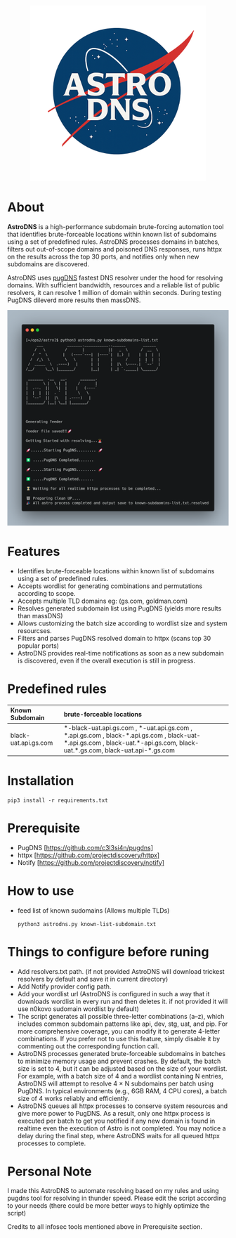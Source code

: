 <p align="center"><img src="AstroDNS1.png" width="400"></p>

# About
**AstroDNS** is a high-performance subdomain brute-forcing automation tool that identifies brute-forceable locations within known list of subdomains using a set of predefined rules. AstroDNS processes domains in batches, filters out out-of-scope domains and poisoned DNS responses, runs httpx on the results across the top 30 ports, and notifies only when new subdomains are discovered.

AstroDNS uses [pugDNS](https://github.com/c3l3si4n/pugdns) fastest DNS resolver under the hood for resolving domains. With sufficient bandwidth, resources and a reliable list of public resolvers, it can resolve 1 million of domain within seconds. During testing PugDNS dileverd more results then massDNS.

<p align="left"><img src="useage.png" width="700"></p>

# Features
 - Identifies brute-forceable locations within known list of subdomains using a set of predefined rules.
 - Accepts wordlist for generating combinations and permutations according to scope.
 - Accepts multiple TLD domains eg: (gs.com, goldman.com)
 - Resolves generated subdomain list using PugDNS (yields more results than massDNS)
 - Allows customizing the batch size according to wordlist size and system resourcses.
 - Filters and parses PugDNS resolved domain to httpx (scans top 30 popular ports)
 - AstroDNS provides real-time notifications as soon as a new subdomain is discovered, even if the overall execution is still in progress.

# Predefined rules

| Known Subdomain | brute-forceable locations |
| :------ | :------- 
| black-uat.api.gs.com  | \*-black-uat.api.gs.com , \*-uat.api.gs.com , \*.api.gs.com , black-\*.api.gs.com , black-uat-\*.api.gs.com , black-uat.\*-api.gs.com, black-uat.\*.gs.com, black-uat.api-\*.gs.com |

# Installation
```
pip3 install -r requirements.txt
```
# Prerequisite
 - PugDNS     [https://github.com/c3l3si4n/pugdns]
 - httpx     [https://github.com/projectdiscovery/httpx]
 - Notify    [https://github.com/projectdiscovery/notify]


# How to use
- feed list of known sudomains (Allows multiple TLDs)
  
  ```
  python3 astrodns.py known-list-subdomain.txt
  ```
  
# Things to configure before runing
- Add resolvers.txt path. (if not provided AstroDNS will download trickest resolvers by default and save it in current directory)
- Add Notify provider config path.
- Add your wordlist url (AstroDNS is configured in such a way that it downloads wordlist in every run and then deletes it. if not provided it will use n0kovo sudomain wordlist by default)
- The script generates all possible three-letter combinations (a–z), which includes common subdomain patterns like api, dev, stg, uat, and pip. For more comprehensive coverage, you can modify it to generate 4-letter combinations. If you prefer not to use this feature, simply disable it by commenting out the corresponding function call.
- AstroDNS processes generated brute-forceable subdomains in batches to minimize memory usage and prevent crashes. By default, the batch size is set to 4, but it can be adjusted based on the size of your wordlist. For example, with a batch size of 4 and a wordlist containing N entries, AstroDNS will attempt to resolve 4 × N subdomains per batch using PugDNS. In typical environments (e.g., 6GB RAM, 4 CPU cores), a batch size of 4 works reliably and efficiently.
- AstroDNS queues all httpx processes to conserve system resources and give more power to PugDNS. As a result, only one httpx process is executed per batch to get you notified if any new domain is found in realtime even the execution of Astro is not completed. You may notice a delay during the final step, where AstroDNS waits for all queued httpx processes to complete.

# Personal Note
I made this AstroDNS to automate resolving based on my rules and using pugdns tool for resolving in thunder speed. Please edit the script according to your needs (there could be more better ways to highly optimize the script)

Credits to all infosec tools mentioned above in Prerequisite section.
